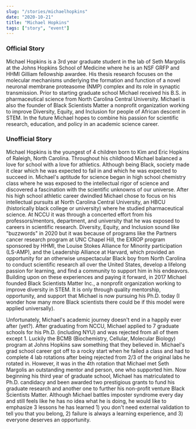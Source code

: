 ```yaml
---
slug: "/stories/michaelhopkins"
date: "2020-10-21"
title: "Michael Hopkins"
tags: ["story", "event"]
---
```

### Official Story
Michael Hopkins is a 3rd year graduate student in the lab of Seth Margolis at the Johns Hopkins School of Medicine where he is an NSF GRFP and HHMI Gilliam fellowship awardee. His thesis research focuses on the molecular mechanisms underlying the formation and function of a novel neuronal membrane proteasome (NMP) complex and its role in synaptic transmission. Prior to starting graduate school Michael received his B.S. in pharmaceutical science from North Carolina Central University. Michael is also the founder of Black Scientists Matter a nonprofit organization working to improve Diversity, Equity, and Inclusion for people of African descent in STEM. In the future Michael hopes to combine his passion for scientific research, education, and policy in an academic science career.

### Unofficial Story
Michael Hopkins is the youngest of 4 children born to Kim and Eric Hopkins of Raleigh, North Carolina. Throughout his childhood Michael balanced a love for school with a love for athletics. Although being Black, society made it clear which he was expected to fail in and which he was expected to succeed in. Michael's aptitude for science began in high school chemistry class where he was exposed to the intellectual rigor of science and discovered a fascination with the scientific unknowns of our universe. After his high school athletic career dwindled Michael chose to focus on his intellectual pursuits at North Carolina Central University, an HBCU (historically black college or university) where he studied pharmaceutical science. At NCCU it was through a concerted effort from his professors/mentors, department, and university that he was exposed to careers in scientific research. Diversity, Equity, and Inclusion sound like "buzzwords" in 2020 but it was because of programs like the Partners cancer research program at UNC Chapel Hill, the EXROP program sponsored by HHMI, the Louise Stokes Alliance for Minority participation (LS-AMP), and the Leadership Alliance at Harvard, which provided an opportunity for an otherwise unspectacular Black boy from North Carolina to conduct scientific research all over the United States, develop a lifelong passion for learning, and find a community to support him in his endeavors. Building upon on these experiences and paying it forward, in 2017 Michael founded Black Scientists Matter Inc., a nonprofit organization working to improve diversity in STEM. It is only through quality mentorship, opportunity, and support that Michael is now pursuing his Ph.D. today (I wonder how many more Black scientists there could be if this model were applied universally).

Unfortunately, Michael's academic journey doesn't end in a happily ever after (yet?). After graduating from NCCU, Michael applied to 7 graduate schools for his Ph.D. (including NYU) and was rejected from all of them except 1. Luckily the BCMB (Biochemistry, Cellular, Molecular Biology) program at Johns Hopkins saw something that they believed in. Michael's grad school career got off to a rocky start when he failed a class and had to complete 4 lab rotations after being rejected from 2/3 of the original labs he rotated in. However, it was in the 4th rotation that Michael met Seth Margolis an outstanding mentor and person, one who supported him. Now beginning his third year of graduate school, Michael has matriculated to Ph.D. candidacy and been awarded two prestigious grants to fund his graduate research and another one to further his non-profit venture Black Scientists Matter. Although Michael battles imposter syndrome every day and still feels like he has no idea what he is doing, he would like to emphasize 3 lessons he has learned 1) you don't need external validation to tell you that you belong, 2) failure is always a learning experience, and 3) everyone deserves an opportunity.